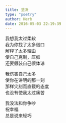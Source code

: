 ```yaml
---  
title: 坚决  
type: "poetry"  
author: Herb  
date: 2016-05-03 22:19:39  
---  
```

我想我太过柔软  
我为你找了太多借口  
解释了太多理由  
使自己克制，压抑  
还要假装自己很体谅  

我伤害自己太多  
使你在讲明的那一刻  
那样尖刻而直截的态度  
也没有使我太过痛苦  

我没法和你争吵  
祝幸福  
总是说来轻巧